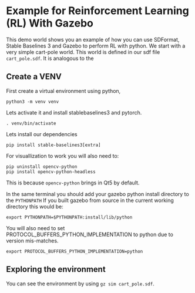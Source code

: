 # Example for Reinforcement Learning (RL) With Gazebo

This demo world shows you an example of how you can use SDFormat, Stable Baselines 3 and Gazebo to perform RL with python.
We start with a very simple cart-pole world. This world is defined in our sdf file `cart_pole.sdf`. It is analogous to
the

## Create a VENV

First create a virtual environment using python,
```
python3 -m venv venv
```
Lets activate it and install stablebaselines3 and pytorch.
```
. venv/bin/activate
```

Lets install our dependencies
```
pip install stable-baselines3[extra]
```
For visuallization to work you will also need to:
```
pip uninstall opencv-python
pip install opencv-python-headless
```
This is because `opencv-python` brings in Qt5 by default.

In the same terminal you should add your gazebo python install directory to the `PYTHONPATH`
If you built gazebo from source in the current working directory this would be:
```
export PYTHONPATH=$PYTHONPATH:install/lib/python
```

You will also need to set PROTOCOL_BUFFERS_PYTHON_IMPLEMENTATION to python due to version
mis-matches.
```
export PROTOCOL_BUFFERS_PYTHON_IMPLEMENTATION=python
```


## Exploring the environment

You can see the environment by using `gz sim cart_pole.sdf`.
